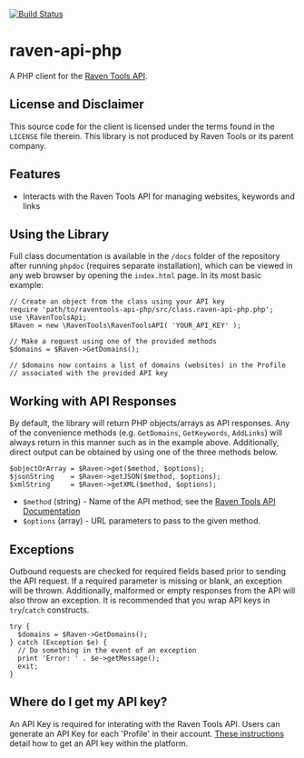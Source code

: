 [![Build Status](https://api.travis-ci.org/stephenyeargin/raventools-api-php.png)](https://travis-ci.org/stephenyeargin/raventools-api-php)

# raven-api-php

A PHP client for the [Raven Tools API](https://api.raventools.com/docs/).

## License and Disclaimer

This source code for the client is licensed under the terms found in the `LICENSE` file therein. This library is not produced by Raven Tools or its parent company.

## Features

* Interacts with the Raven Tools API for managing websites, keywords and links

## Using the Library

Full class documentation is available in the `/docs` folder of the repository after running `phpdoc` (requires separate installation), which can be viewed in any web browser by opening the `index.html` page. In its most basic example:

    // Create an object from the class using your API key
    require 'path/to/raventools-api-php/src/class.raven-api-php.php';
    use \RavenToolsApi;
    $Raven = new \RavenTools\RavenToolsAPI( 'YOUR_API_KEY' );
    
    // Make a request using one of the provided methods
    $domains = $Raven->GetDomains();
    
    // $domains now contains a list of domains (websites) in the Profile
    // associated with the provided API key

## Working with API Responses

By default, the library will return PHP objects/arrays as API responses. Any of the convenience methods (e.g. `GetDomains`, `GetKeywords`, `AddLinks`) will always return in this manner such as in the example above. Additionally, direct output can be obtained by using one of the three methods below.

    $objectOrArray = $Raven->get($method, $options);
    $jsonString    = $Raven->getJSON($method, $options);
    $xmlString     = $Raven->getXML($method, $options);

* `$method` (string) - Name of the API method; see the [Raven Tools API Documentation](https://api.raventools.com/docs/)
* `$options` (array) - URL parameters to pass to the given method.

## Exceptions

Outbound requests are checked for required fields based prior to sending the API request. If a required parameter is missing or blank, an exception will be thrown. Additionally, malformed or empty responses from the API will also throw an exception. It is recommended that you wrap API keys in `try`/`catch` constructs.

    try {
      $domains = $Raven->GetDomains();
    } catch (Exception $e) {
      // Do something in the event of an exception
      print 'Error: ' . $e->getMessage();
      exit;
    }

## Where do I get my API key?

An API Key is required for interating with the Raven Tools API. Users can generate an API Key for each 'Profile' in their account. [These instructions](https://raven.zendesk.com/entries/243600-raven-api) detail how to get an API key within the platform.